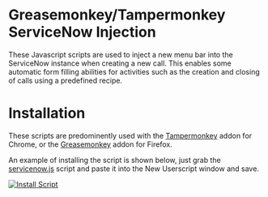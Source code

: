 # Greasemonkey/Tampermonkey ServiceNow Injection    

These Javascript scripts are used to inject a new menu bar into the ServiceNow instance when creating a new call.
This enables some automatic form filling abilities for activities such as the creation and closing of calls using a predefined recipe.

# Installation

These scripts are predominently used with the [Tampermonkey](https://chrome.google.com/webstore/detail/tampermonkey/dhdgffkkebhmkfjojejmpbldmpobfkfo?hl=en)  addon for Chrome, or the [Greasemonkey](https://addons.mozilla.org/en-US/firefox/addon/greasemonkey/) addon for Firefox.

An example of installing the script is shown below, just grab the [servicenow.js](https://raw.githubusercontent.com/metroconnect/mc_service_now/master/servicenow.js) script and paste it into the New Userscript window and save.

[![Install Script](https://image.ibb.co/ePprqo/Tamper_Install.jpg)](https://github.com/metroconnect/mc_service_now/blob/master/servicenow.js)
